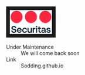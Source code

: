 <a href="https://sodding.github.io/LogoSecuritas.png" target="_blank"><img src="https://github.com/Sodding/Sodding.github.io/blob/8267ff34762e6b6dfc9783041601ee801d2cf6c5/LogoSecuritas.png" alt="Logo" width="115" height="65" border="10" /></a>
<br>
<dl>
  <dt>Under Maintenance</dt>
  <dd>We will come back soon</dd>

  <dt>Link</dt>
  <dd>Sodding.github.io</dd>
</dl>

